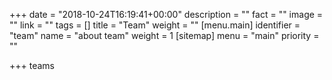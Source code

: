 +++
date = "2018-10-24T16:19:41+00:00"
description = ""
fact = ""
image = ""
link = ""
tags = []
title = "Team"
weight = ""
[menu.main]
identifier = "team"
name = "about team"
weight = 1
[sitemap]
menu = "main"
priority = ""

+++
teams